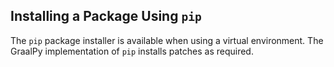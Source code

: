 ## Installing a Package Using `pip`

The `pip` package installer is available when using a virtual environment. 
The GraalPy implementation of `pip` installs patches as required. 

<br>